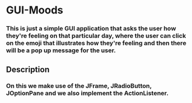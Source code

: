 # GUI-Moods

### This is just a simple GUI application that asks the user how they're feeling on that particular day, where the user can click on the emoji that illustrates how they're feeling and then there will be a pop up message for the user.

## Description

### On this we make use of the JFrame, JRadioButton, JOptionPane and we also implement the ActionListener.
